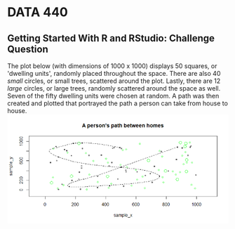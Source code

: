 # DATA 440

## Getting Started With R and RStudio: Challenge Question
The plot below (with dimensions of 1000 x 1000) displays 50 squares, or 'dwelling units', randomly placed throughout the space. There are also 40 *small* circles, or small trees, scattered around the plot. Lastly, there are 12 *large* circles, or large trees, randomly scattered around the space as well. Seven of the fifty dwelling units were chosen at random. A path was then created and plotted that portrayed the path a person can take from house to house.
![](plot.png)
